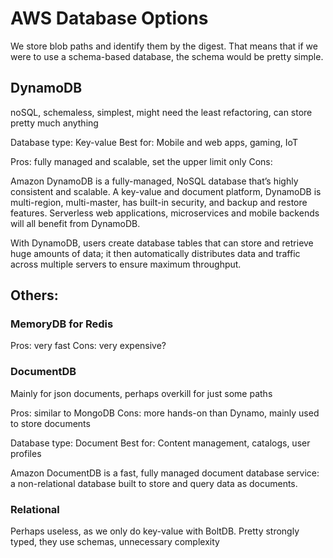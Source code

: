 # AWS Database Options

We store blob paths and identify them by the digest. That means that if we were to use a schema-based database, the schema would be pretty simple.

## DynamoDB 

noSQL, schemaless, simplest, might need the least refactoring, can store pretty much anything

Database type: Key-value
Best for: Mobile and web apps, gaming, IoT

Pros: fully managed and scalable, set the upper limit only
Cons:

Amazon DynamoDB is a fully-managed, NoSQL database that’s highly consistent and scalable. A key-value and document platform, DynamoDB is multi-region, multi-master, has built-in security, and backup and restore features. Serverless web applications, microservices and mobile backends will all benefit from DynamoDB.

With DynamoDB, users create database tables that can store and retrieve huge amounts of data; it then automatically distributes data and traffic across multiple servers to ensure maximum throughput.

## Others:

### MemoryDB for Redis

Pros: very fast
Cons: very expensive?

### DocumentDB 
Mainly for json documents, perhaps overkill for just some paths

Pros: similar to MongoDB
Cons: more hands-on than Dynamo, mainly used to store documents

Database type: Document
Best for: Content management, catalogs, user profiles

Amazon DocumentDB is a fast, fully managed document database service: a non-relational database built to store and query data as documents.

### Relational
Perhaps useless, as we only do key-value with BoltDB. Pretty strongly typed, they use schemas, unnecessary complexity
